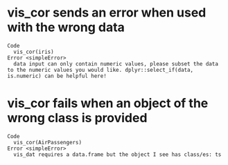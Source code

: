 # vis_cor sends an error when used with the wrong data

    Code
      vis_cor(iris)
    Error <simpleError>
      data input can only contain numeric values, please subset the data to the numeric values you would like. dplyr::select_if(data, is.numeric) can be helpful here!

# vis_cor fails when an object of the wrong class is provided

    Code
      vis_cor(AirPassengers)
    Error <simpleError>
      vis_dat requires a data.frame but the object I see has class/es: ts

